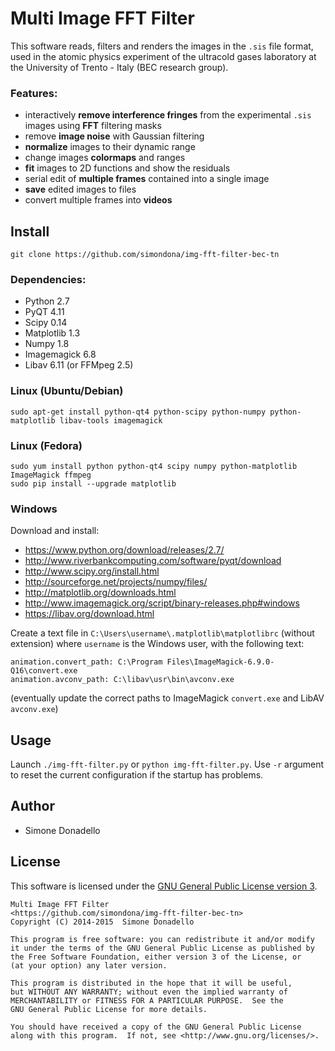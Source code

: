 # Multi Image FFT Filter

This software reads, filters and renders the images in the `.sis` file format, used in the atomic physics experiment of the ultracold gases laboratory at the University of Trento - Italy (BEC research group).

### Features:
* interactively **remove interference fringes** from the experimental `.sis` images using **FFT** filtering masks
* remove **image noise** with Gaussian filtering
* **normalize** images to their dynamic range
* change images **colormaps** and ranges
* **fit** images to 2D functions and show the residuals
* serial edit of **multiple frames** contained into a single image
* **save** edited images to files
* convert multiple frames into **videos**


## Install
```
git clone https://github.com/simondona/img-fft-filter-bec-tn
```

### Dependencies:
* Python 2.7
* PyQT 4.11
* Scipy 0.14
* Matplotlib 1.3
* Numpy 1.8
* Imagemagick 6.8
* Libav 6.11 (or FFMpeg 2.5)


### Linux (Ubuntu/Debian)
```
sudo apt-get install python-qt4 python-scipy python-numpy python-matplotlib libav-tools imagemagick
```

### Linux (Fedora)
```
sudo yum install python python-qt4 scipy numpy python-matplotlib ImageMagick ffmpeg
sudo pip install --upgrade matplotlib
```

### Windows
Download and install:
* https://www.python.org/download/releases/2.7/
* http://www.riverbankcomputing.com/software/pyqt/download
* http://www.scipy.org/install.html
* http://sourceforge.net/projects/numpy/files/
* http://matplotlib.org/downloads.html
* http://www.imagemagick.org/script/binary-releases.php#windows
* https://libav.org/download.html

Create a text file in `C:\Users\username\.matplotlib\matplotlibrc` (without extension) where `username` is the Windows user, with the following text:
```
animation.convert_path: C:\Program Files\ImageMagick-6.9.0-Q16\convert.exe
animation.avconv_path: C:\libav\usr\bin\avconv.exe
```
(eventually update the correct paths to ImageMagick `convert.exe` and LibAV `avconv.exe`)


## Usage
Launch `./img-fft-filter.py` or `python img-fft-filter.py`. Use `-r` argument to reset the current configuration if the startup has problems.


## Author
* Simone Donadello


## License
This software is licensed under the [GNU General Public License version 3](http://www.gnu.org/licenses/gpl-3.0.html).

```
Multi Image FFT Filter
<https://github.com/simondona/img-fft-filter-bec-tn>
Copyright (C) 2014-2015  Simone Donadello

This program is free software: you can redistribute it and/or modify
it under the terms of the GNU General Public License as published by
the Free Software Foundation, either version 3 of the License, or
(at your option) any later version.

This program is distributed in the hope that it will be useful,
but WITHOUT ANY WARRANTY; without even the implied warranty of
MERCHANTABILITY or FITNESS FOR A PARTICULAR PURPOSE.  See the
GNU General Public License for more details.

You should have received a copy of the GNU General Public License
along with this program.  If not, see <http://www.gnu.org/licenses/>.
```

